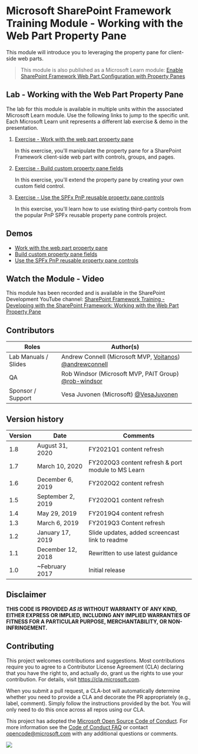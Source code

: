 # Microsoft SharePoint Framework Training Module - Working with the Web Part Property Pane

This module will introduce you to leveraging the property pane for client-side web parts.

> This module is also published as a Microsoft Learn module: [Enable SharePoint Framework Web Part Configuration with Property Panes](https://docs.microsoft.com/learn/modules/sharepoint-spfx-web-part-property-pane)

## Lab - Working with the Web Part Property Pane

The lab for this module is available in multiple units within the associated Microsoft Learn module. Use the following links to jump to the specific unit. Each Microsoft Learn unit represents a different lab exercise & demo in the presentation.

1. [Exercise - Work with the web part property pane](https://docs.microsoft.com/learn/modules/sharepoint-spfx-web-part-property-pane/3-exercise-web-part-property-pane)

   In this exercise, you'll manipulate the property pane for a SharePoint Framework client-side web part with controls, groups, and pages.

1. [Exercise - Build custom property pane fields](https://docs.microsoft.com/learn/modules/sharepoint-spfx-web-part-property-pane/5-exercise-build-custom-controls)

   In this exercise, you'll extend the property pane by creating your own custom field control.

1. [Exercise - Use the SPFx PnP reusable property pane controls](https://docs.microsoft.com/learn/modules/sharepoint-spfx-web-part-property-pane/7-exercise-pnp-controls)

   In this exercise, you'll learn how to use existing third-party controls from the popular PnP SPFx reusable property pane controls project.

## Demos

- [Work with the web part property pane](./Demos/01-proppane)
- [Build custom property pane fields](./Demos/02-custom-fields)
- [Use the SPFx PnP reusable property pane controls](./Demos/03-pnp-controls)

## Watch the Module - Video

This module has been recorded and is available in the SharePoint Development YouTube channel: [SharePoint Framework Training - Developing with the SharePoint Framework: Working with the Web Part Property Pane](https://www.youtube.com/watch?v=4QLY6z3RGug&list=PLR9nK3mnD-OV-RPXQ3Lco845qoEy7VJoc)

## Contributors

| Roles                | Author(s)                                                                                                      |
| -------------------- | -------------------------------------------------------------------------------------------------------------- |
| Lab Manuals / Slides | Andrew Connell (Microsoft MVP, [Voitanos](//github.com/voitanos)) [@andrewconnell](//github.com/andrewconnell) |
| QA                   | Rob Windsor (Microsoft MVP, PAIT Group) [@rob-windsor](//github.com/rob-windsor)                               |
| Sponsor / Support    | Vesa Juvonen (Microsoft) [@VesaJuvonen](//github.com/VesaJuvonen)                                              |

## Version history

| Version | Date              | Comments                                           |
| ------- | ----------------- | -------------------------------------------------- |
| 1.8     | August 31, 2020   | FY2021Q1 content refresh                           |
| 1.7     | March 10, 2020    | FY2020Q3 content refresh & port module to MS Learn |
| 1.6     | December 6, 2019  | FY2020Q2 content refresh                           |
| 1.5     | September 2, 2019 | FY2020Q1 content refresh                           |
| 1.4     | May 29, 2019      | FY2019Q4 content refresh                           |
| 1.3     | March 6, 2019     | FY2019Q3 Content refresh                           |
| 1.2     | January 17, 2019  | Slide updates, added screencast link to readme     |
| 1.1     | December 12, 2018 | Rewritten to use latest guidance                   |
| 1.0     | ~February 2017    | Initial release                                    |

## Disclaimer

**THIS CODE IS PROVIDED _AS IS_ WITHOUT WARRANTY OF ANY KIND, EITHER EXPRESS OR IMPLIED, INCLUDING ANY IMPLIED WARRANTIES OF FITNESS FOR A PARTICULAR PURPOSE, MERCHANTABILITY, OR NON-INFRINGEMENT.**

## Contributing

This project welcomes contributions and suggestions. Most contributions require you to agree to a
Contributor License Agreement (CLA) declaring that you have the right to, and actually do, grant us
the rights to use your contribution. For details, visit https://cla.microsoft.com.

When you submit a pull request, a CLA-bot will automatically determine whether you need to provide
a CLA and decorate the PR appropriately (e.g., label, comment). Simply follow the instructions
provided by the bot. You will only need to do this once across all repos using our CLA.

This project has adopted the [Microsoft Open Source Code of Conduct](https://opensource.microsoft.com/codeofconduct/).
For more information see the [Code of Conduct FAQ](https://opensource.microsoft.com/codeofconduct/faq/) or
contact [opencode@microsoft.com](mailto:opencode@microsoft.com) with any additional questions or comments.

<img src="https://telemetry.sharepointpnp.com/sp-dev-training-spfx-webpart-proppane" />
